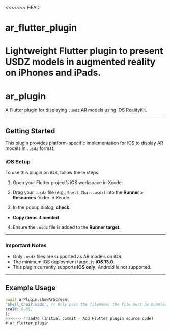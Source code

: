 <<<<<<< HEAD
# ar_flutter_plugin
Lightweight Flutter plugin to present USDZ models in augmented reality on iPhones and iPads.
=======
# ar_plugin

A Flutter plugin for displaying `.usdz` AR models using iOS RealityKit.

---

## Getting Started

This plugin provides platform-specific implementation for iOS to display AR models in `.usdz` format.

### iOS Setup

To use this plugin on iOS, follow these steps:

1. Open your Flutter project’s iOS workspace in Xcode:


2. Drag your `.usdz` file (e.g., `Shell_Chair.usdz`) into the **Runner > Resources** folder in Xcode.

3. In the popup dialog, **check**:

- **Copy items if needed**

4. Ensure the `.usdz` file is added to the **Runner target**.

---

### Important Notes

- Only `.usdz` files are supported as AR models on iOS.
- The minimum iOS deployment target is **iOS 13.0**.
- This plugin currently supports **iOS only**; Android is not supported.

---

## Example Usage

```dart
await arPlugin.showArScreen(
'Shell_Chair.usdz', // Only pass the filename; the file must be bundled in iOS app resources
scale: 0.01,
);
>>>>>>> 441ad76 (Initial commit - Add Flutter plugin source code)
# ar_flutter_plugin
